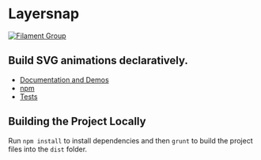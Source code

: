 # Layersnap 

[![Filament Group](http://filamentgroup.com/images/fg-logo-positive-sm-crop.png) ](http://www.filamentgroup.com/)

## Build SVG animations declaratively.

* [Documentation and Demos](https://filamentgroup.github.io/layersnap/demo/)
* [npm](https://www.npmjs.com/package/layersnap)
* [Tests](https://filamentgroup.github.io/layersnap/test/)

## Building the Project Locally

Run `npm install` to install dependencies and then `grunt` to build the project files into the `dist` folder.
